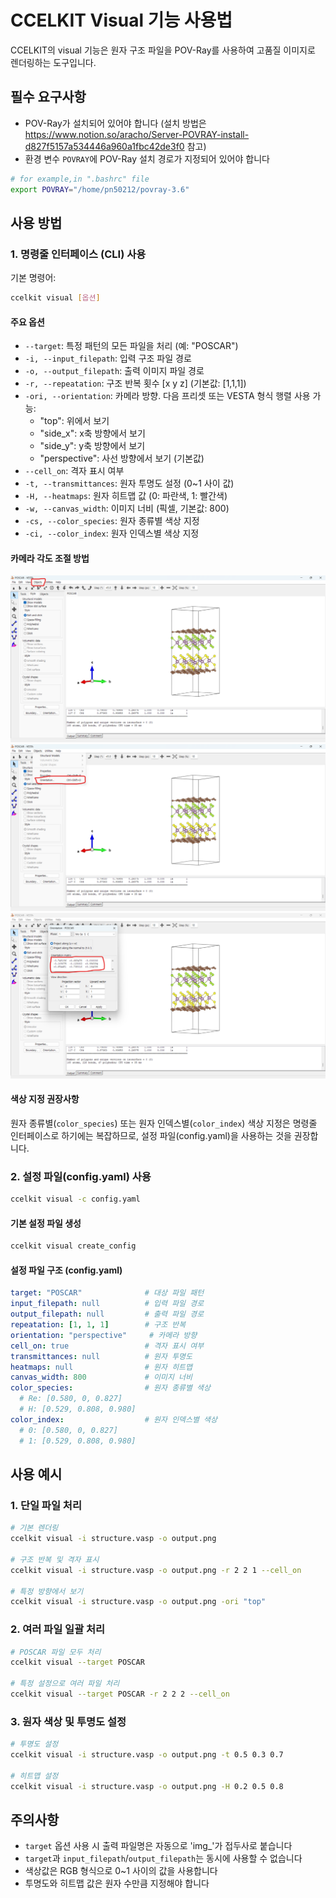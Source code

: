 # CCELKIT Visual 기능 사용법

CCELKIT의 visual 기능은 원자 구조 파일을 POV-Ray를 사용하여 고품질 이미지로 렌더링하는 도구입니다.

## 필수 요구사항

- POV-Ray가 설치되어 있어야 합니다 (설치 방법은 https://www.notion.so/aracho/Server-POVRAY-install-d827f5157a534446a960a1fbc42de3f0 참고)
- 환경 변수 `POVRAY`에 POV-Ray 설치 경로가 지정되어 있어야 합니다
```bash
# for example,in ".bashrc" file
export POVRAY="/home/pn50212/povray-3.6"
```
## 사용 방법

### 1. 명령줄 인터페이스 (CLI) 사용

기본 명령어:

```bash
ccelkit visual [옵션]
```

#### 주요 옵션
- `--target`: 특정 패턴의 모든 파일을 처리 (예: "POSCAR")
- `-i, --input_filepath`: 입력 구조 파일 경로
- `-o, --output_filepath`: 출력 이미지 파일 경로
- `-r, --repeatation`: 구조 반복 횟수 [x y z] (기본값: [1,1,1])
- `-ori, --orientation`: 카메라 방향. 다음 프리셋 또는 VESTA 형식 행렬 사용 가능:
  - "top": 위에서 보기
  - "side_x": x축 방향에서 보기
  - "side_y": y축 방향에서 보기
  - "perspective": 사선 방향에서 보기 (기본값)
- `--cell_on`: 격자 표시 여부
- `-t, --transmittances`: 원자 투명도 설정 (0~1 사이 값)
- `-H, --heatmaps`: 원자 히트맵 값 (0: 파란색, 1: 빨간색)
- `-w, --canvas_width`: 이미지 너비 (픽셀, 기본값: 800)
- `-cs, --color_species`: 원자 종류별 색상 지정
- `-ci, --color_index`: 원자 인덱스별 색상 지정

#### 카메라 각도 조절 방법

![기본 vesta 이미지](./images/ccelkit_set_orientation/step_01.png)
![step02](./images/ccelkit_set_orientation/step_02.png)
![step03](./images/ccelkit_set_orientation/step_03.png)

#### 색상 지정 권장사항
원자 종류별(`color_species`) 또는 원자 인덱스별(`color_index`) 색상 지정은 명령줄 인터페이스로 하기에는 복잡하므로, 설정 파일(config.yaml)을 사용하는 것을 권장합니다.

### 2. 설정 파일(config.yaml) 사용

```bash
ccelkit visual -c config.yaml
```

#### 기본 설정 파일 생성

```bash
ccelkit visual create_config
```

#### 설정 파일 구조 (config.yaml)

```yaml
target: "POSCAR"              # 대상 파일 패턴
input_filepath: null          # 입력 파일 경로
output_filepath: null         # 출력 파일 경로
repeatation: [1, 1, 1]        # 구조 반복
orientation: "perspective"     # 카메라 방향
cell_on: true                 # 격자 표시 여부
transmittances: null          # 원자 투명도
heatmaps: null                # 원자 히트맵
canvas_width: 800             # 이미지 너비
color_species:                # 원자 종류별 색상
  # Re: [0.580, 0, 0.827]
  # H: [0.529, 0.808, 0.980]
color_index:                  # 원자 인덱스별 색상
  # 0: [0.580, 0, 0.827]
  # 1: [0.529, 0.808, 0.980]
```

## 사용 예시

### 1. 단일 파일 처리

```bash
# 기본 렌더링
ccelkit visual -i structure.vasp -o output.png

# 구조 반복 및 격자 표시
ccelkit visual -i structure.vasp -o output.png -r 2 2 1 --cell_on

# 특정 방향에서 보기
ccelkit visual -i structure.vasp -o output.png -ori "top"
```

### 2. 여러 파일 일괄 처리

```bash
# POSCAR 파일 모두 처리
ccelkit visual --target POSCAR

# 특정 설정으로 여러 파일 처리
ccelkit visual --target POSCAR -r 2 2 2 --cell_on
```

### 3. 원자 색상 및 투명도 설정

```bash
# 투명도 설정
ccelkit visual -i structure.vasp -o output.png -t 0.5 0.3 0.7

# 히트맵 설정
ccelkit visual -i structure.vasp -o output.png -H 0.2 0.5 0.8
```

## 주의사항
- `target` 옵션 사용 시 출력 파일명은 자동으로 'img_'가 접두사로 붙습니다
- `target`과 `input_filepath`/`output_filepath`는 동시에 사용할 수 없습니다
- 색상값은 RGB 형식으로 0~1 사이의 값을 사용합니다
- 투명도와 히트맵 값은 원자 수만큼 지정해야 합니다




